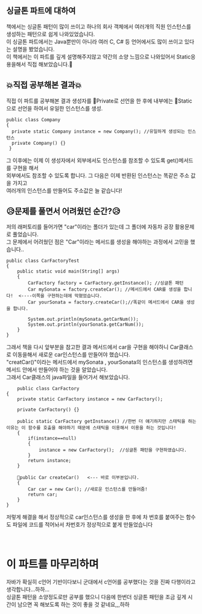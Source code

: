 <h2>싱글톤 파트에 대하여</h2>

책에서는 싱글톤 패턴이 많이 쓰이고 하나의 회사 객체에서 여러개의 직원 인스턴스를 생성하는 패턴으로 쉽게 나와있었습니다.<br>
이 싱글톤 파트에서는 Java뿐만이 아니라 여러 C, C# 등 언어에서도 많이 쓰이고 있다는 설명을 봤었습니다.<br>
이 책에서는 이 파트를 깊게 설명해주지않고 약간의 소양 느낌으로 나와있어서 Static응용을해서 직접 해보았습니다.🤔

<h2> 💥직접 공부해본 결과💥</h2>
직접 이 파트를 공부해본 결과 생성자를 🔹Private로 선언을 한 후에 내부에는 🔹Static으로 선언을 하여서 유일한 인스턴스를 생성.

```
public class Company
{ 
  private static Company instance = new Company(); //유일하게 생성되는 인스턴스
  private Company() {}
 }
```
그 이후에는 이제 이 생성자에서 외부에서도 인스턴스를 참조할 수 있도록 get()메서드를 구현을 해서<br>
외부에서도 참조할 수 있도록 합니다. 그 다음은 이제 반환된 인스턴스는 똑같은 주소 값을 가지고<Br>
여러개의 인스턴스를 만들어도 주소값은 늘 같습니다!

<h2>😥문제를 풀면서 어려웠던 순간?😥</h2>
저의 래퍼토리를 들어가면 "car"이라는 폴더가 있는데 그 폴더에 자동차 공장 활용문제로 풀었습니다.<br>
그 문제에서 어려웠던 점은 "Car"이라는 메서드를 생성을 해야하는 과정에서 고민을 했습니다..

```
public class CarFactoryTest 
{
    public static void main(String[] args)
    {
        CarFactory factory = CarFactory.getInstance(); //싱글톤 패턴    
        Car mySonata = factory.createCar(); //메서드에서 CAR를 생성을 합니다!  <----이쪽을 구현하는데에 막혔었습니다. 
        Car yourSonata = factory.createCar();//똑같이 메서드에서 CAR을 생성을 합니다.
        
        System.out.println(mySonata.getCarNum());
        System.out.println(yourSonata.getCarNum());
    }
}
```

그래서 책을 다시 앞부분을 참고한 결과 메서드에서 car을 구현을 해야하니 Car클래스로 이동을해서 새로운 car인스턴스를 만들어야 했습니다. <br>
"creatCar()"이라는 메서드에서 mySonata , yourSonata의 인스턴스를 생성하려면 메서드 안에서 만들어야 하는 것을 알았습니다.<br>
그래서 Car클래스의 java파일을 들어가서 해보았습니다. 
	
```
	public class CarFactory 
{
    private static CarFactory instance = new CarFactory();
    
    private CarFactory() {}

    public static CarFactory getInstance() //한번 더 얘기하지만 스태틱을 하는 이유는 이 함수를 호출을 해야하기 때문에 스태틱을 이용해서 이용을 하는 것입니다!
    {
        if(instance==null)
        {
            instance = new CarFactory();  //싱글톤 패턴을 구현하였습니다.
        }
        return instance;
    }

    📌public Car createCar()   <--- 바로 이부분입니다.
    {
        Car car = new Car(); //새로운 인스턴스를 만들어줌!
        return car;
    }
}
```
저렇게 해결을 해서 정상적으로 car인스턴스를 생성을 한 후에 차 번호를 붙여주는 함수도 파일에 코드를 적어놔서 차번호가 정상적으로 붙게 만들었습니다<br>
<br>
<br>

<h1>이 파트를 마무리하며</h1>
자바가 확실히 c언어 기반이다보니 군대에서 c언어를 공부했다는 것을 진짜 다행이라고 생각합니다...하하...<br>
싱글톤 패턴을 소양정도로만 공부를 했으니 다음에 한번더 싱글톤 패턴을 조금 깊게 시간이 남으면 꼭 해보도록 하는 것이 좋을 것 같네요,,,하하<br>













